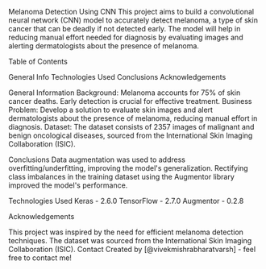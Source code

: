 Melanoma Detection Using CNN
This project aims to build a convolutional neural network (CNN) model to accurately detect melanoma, a type of skin cancer that can be deadly if not detected early. The model will help in reducing manual effort needed for diagnosis by evaluating images and alerting dermatologists about the presence of melanoma.

Table of Contents

General Info
Technologies Used
Conclusions
Acknowledgements

General Information
Background: Melanoma accounts for 75% of skin cancer deaths. Early detection is crucial for effective treatment.
Business Problem: Develop a solution to evaluate skin images and alert dermatologists about the presence of melanoma, reducing manual effort in diagnosis.
Dataset: The dataset consists of 2357 images of malignant and benign oncological diseases, sourced from the International Skin Imaging Collaboration (ISIC).

Conclusions
Data augmentation was used to address overfitting/underfitting, improving the model's generalization.
Rectifying class imbalances in the training dataset using the Augmentor library improved the model's performance.

Technologies Used
Keras - 2.6.0
TensorFlow - 2.7.0
Augmentor - 0.2.8

Acknowledgements

This project was inspired by the need for efficient melanoma detection techniques.
The dataset was sourced from the International Skin Imaging Collaboration (ISIC).
Contact
Created by [@vivekmishrabharatvarsh] - feel free to contact me!
